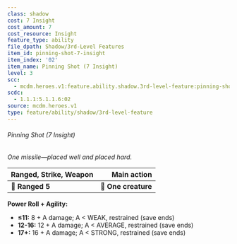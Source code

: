 ```yaml
---
class: shadow
cost: 7 Insight
cost_amount: 7
cost_resource: Insight
feature_type: ability
file_dpath: Shadow/3rd-Level Features
item_id: pinning-shot-7-insight
item_index: '02'
item_name: Pinning Shot (7 Insight)
level: 3
scc:
  - mcdm.heroes.v1:feature.ability.shadow.3rd-level-feature:pinning-shot-7-insight
scdc:
  - 1.1.1:5.1.1.6:02
source: mcdm.heroes.v1
type: feature/ability/shadow/3rd-level-feature
---
```


###### Pinning Shot (7 Insight)

*One missile—placed well and placed hard.*

| **Ranged, Strike, Weapon** |     **Main action** |
| -------------------------- | ------------------: |
| **📏 Ranged 5**            | **🎯 One creature** |

**Power Roll + Agility:**

- **≤11:** 8 + A damage; A < WEAK, restrained (save ends)
- **12-16:** 12 + A damage; A < AVERAGE, restrained (save ends)
- **17+:** 16 + A damage; A < STRONG, restrained (save ends)
